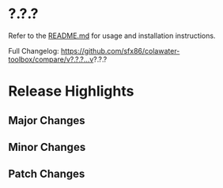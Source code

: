 # ?.?.?

Refer to the [README.md](https://github.com/sfx86/colawater-toolbox#readme) for usage and installation instructions.

Full Changelog: https://github.com/sfx86/colawater-toolbox/compare/v?.?.?...v?.?.?

# Release Highlights

## Major Changes

## Minor Changes

## Patch Changes
